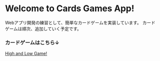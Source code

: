 # Welcome to Cards Games App!

Webアプリ開発の練習として、簡単なカードゲームを実装しています。
カードゲームは順次、追加していく予定です。

### カードゲームはこちら↓

[High and Low Game!](https://kanaichi333-cards-games-app-20250922.streamlit.app/High_and_Low_2)
